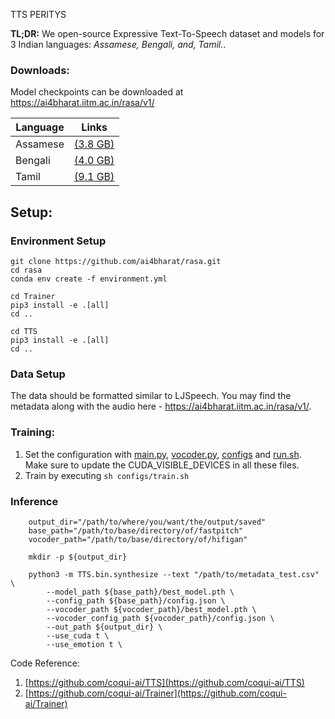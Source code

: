 TTS PERITYS


**TL;DR:** We open-source Expressive Text-To-Speech dataset and models for 3 Indian languages: *Assamese, Bengali, and, Tamil.*.




### Downloads:
Model checkpoints can be downloaded at https://ai4bharat.iitm.ac.in/rasa/v1/

| Language | Links                                                                                            |
|----------|--------------------------------------------------------------------------------------------------|
| Assamese | [(3.8 GB)](https://indic-tts-public.objectstore.e2enetworks.net/data/expressive_assamese_tts_dataset.tar.gz) |
| Bengali  | [(4.0 GB)](https://indic-tts-public.objectstore.e2enetworks.net/data/expressive_bengali_tts_dataset.tar.gz)  |
| Tamil    | [(9.1 GB)](https://indic-tts-public.objectstore.e2enetworks.net/data/expressive_tamil_tts_dataset.zip) |


## Setup:


### Environment Setup

```
git clone https://github.com/ai4bharat/rasa.git
cd rasa
conda env create -f environment.yml

cd Trainer
pip3 install -e .[all]
cd ..

cd TTS
pip3 install -e .[all]
cd ..
```

### Data Setup

The data should be formatted similar to LJSpeech. You may find the metadata along with the audio here - https://ai4bharat.iitm.ac.in/rasa/v1/.


### Training:
1. Set the configuration with [main.py](./main.py), [vocoder.py](./vocoder.py), [configs](./configs) and [run.sh](./run.sh). Make sure to update the CUDA_VISIBLE_DEVICES in all these files.
2. Train by executing `sh configs/train.sh`

### Inference

```
    output_dir="/path/to/where/you/want/the/output/saved"
    base_path="/path/to/base/directory/of/fastpitch"
    vocoder_path="/path/to/base/directory/of/hifigan"

    mkdir -p ${output_dir}

    python3 -m TTS.bin.synthesize --text "/path/to/metadata_test.csv" \
        --model_path ${base_path}/best_model.pth \
        --config_path ${base_path}/config.json \
        --vocoder_path ${vocoder_path}/best_model.pth \
        --vocoder_config_path ${vocoder_path}/config.json \
        --out_path ${output_dir} \
        --use_cuda t \
        --use_emotion t \
```

Code Reference: 
1. [https://github.com/coqui-ai/TTS](https://github.com/coqui-ai/TTS)
2. [https://github.com/coqui-ai/Trainer](https://github.com/coqui-ai/Trainer)

